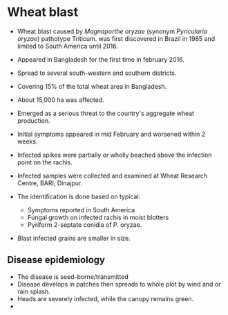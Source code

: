 # Wheat blast

- Wheat blast caused by _Magnaporthe oryzae_ (synonym _Pyricularia oryzae_) pathotype Triticum. was first discovered in Brazil in 1985 and limited to South America until 2016.

- Appeared in Bangladesh for the first time in february 2016.

- Spread to several south-western and southern districts.

- Covering 15% of the total wheat area in Bangladesh.

- About 15,000 ha was affected.

- Emerged as a serious threat to the country's aggregate wheat production.

- Initial symptoms appeared in mid February and worsened within 2 weeks.

- Infected spikes were partially or wholly beached above the infection point on the rachis.

- Infected samples were collected and examined at Wheat Research Centre, BARI, Dinajpur.

- The identification is done based on typical:
  - Symptoms reported in South America
  - Fungal growth on infected rachis in moist blotters
  - Pyriform 2-septate conidia of P. oryzae.

- Blast infected grains are smaller in size.

## Disease epidemiology

- The disease is seed-borne/transmitted
- Disease develops in patches then spreads to whole plot by wind and or rain splash.
- Heads are severely infected, while the canopy remains green.
- 